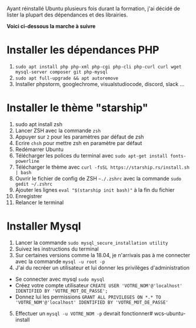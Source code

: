 Ayant réinstallé Ubuntu plusieurs fois durant la formation, j'ai décidé de lister la plupart des dépendances et des librairies.

__Voici ci-dessous la marche à suivre__

# Installer les dépendances PHP
1. `sudo apt install php php-xml php-cgi php-cli php-curl curl wget mysql-server composer git php-mysql`
2. `sudo apt full-upgrade && apt autoremove`
3. Installer phpstorm, googlechrome, visualstudiocode, discord, slack ...

# Installer le thème "starship"
1. sudo apt install zsh
2. Lancer ZSH avec la commande `zsh`
3. Appuyer sur `2` pour les paramètres par défaut de zsh
4. Ecrire `chsh` pour mettre zsh en paramètre par défaut
5. Redémarrer Ubuntu
6. Télécharger les polices du terminal avec `sudo apt-get install fonts-powerline`
7. Télécharger le thème avec `curl -fsSL https://starship.rs/install.sh | bash`
8. Ouvrir le fichier de config de ZSH `~./.zshrc` avec la commande `sudo gedit ~/.zshrc`
9. Ajouter les lignes `eval "$(starship init bash)"` à la fin du fichier
10. Enregistrer
11. Relancer le terminal

# Installer Mysql
1. Lancer la commande `sudo mysql_secure_installation utility`
2. Suivez les instructions du terminal
3. Sur certaines versions comme la 18.04, je n'arrivais pas à me connecter avec la commande `mysql -u root -p`
4. J'ai du recréer un utilisateur et lui donner les privilèges d'administration
- Se connecter avec mysql `sudo mysql`
- Créez votre compte utilisateur `CREATE USER 'VOTRE_NOM'@'localhost' IDENTIFIED BY 'VOTRE_MOT_DE_PASSE';`
- Donnez lui les permissions `GRANT ALL PRIVILEGES ON *.* TO 'VOTRE_NOM'@'localhost' IDENTIFIED BY 'VOTRE_MOT_DE_PASSE'`
5. Effectuer un `mysql -u VOTRE_NOM -p` devrait fonctionner# wcs-ubuntu-install

